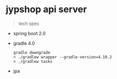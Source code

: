 # jypshop api server


> tech spec
- spring boot 2.0
- gradle 4.0
   
  ```
  gradle downgrade
  > ./gradlew wrapper --gradle-version=4.10.2
  > ./gradlew tasks
  ```
- jpa
  



